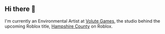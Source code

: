 ## Hi there 👋

I'm currently an Environmental Artist at [Volute Games](https://github.com/VoluteGames), the studio behind the upcoming Roblox title, [Hampshire County](https://www.roblox.com/games/18423536480/Hampshire-County) on Roblox.

